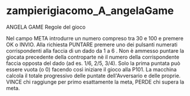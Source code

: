 # zampierigiacomo_A_angelaGame


ANGELA GAME
Regole del gioco

Nel campo META introdurre un numero compreso tra 30 e 100 e premere OK o INVIO.
Alla richiesta PUNTARE premere uno dei pulsanti numerati corrispondenti alla faccia di un dado da 1 a 6 .
Non è ammesso puntare la giocata precedente della controparte nè il numero della corrispondente faccia opposta del dado (ad es. 1/6, 2/5, 3/4).
Solo la prima puntata può essere vuota (o 0) facendo così iniziare il gioco alla P101.
La macchina calcola il totale progressivo delle puntate dell'Avversario e delle proprie.
VINCE chi raggiunge per primo esattamente la meta, PERDE chi supera la meta. 
